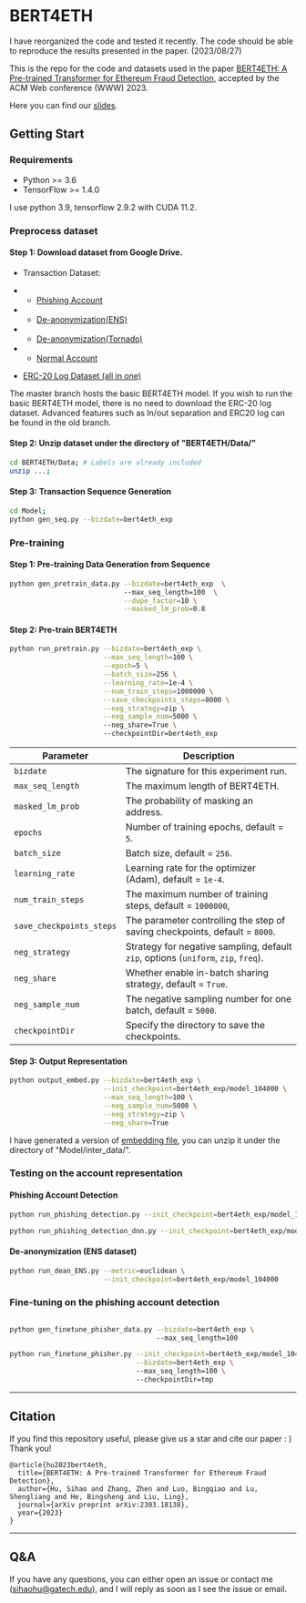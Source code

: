 # BERT4ETH

I have reorganized the code and tested it recently. The code should be able to reproduce the results presented in the paper. (2023/08/27)

This is the repo for the code and datasets used in the paper [BERT4ETH: A Pre-trained Transformer for Ethereum Fraud Detection](https://dl.acm.org/doi/abs/10.1145/3543507.3583345), accepted by the ACM Web conference (WWW) 2023.

Here you can find our [slides](https://github.com/git-disl/BERT4ETH/blob/master/Material/BERT4ETH_WWW23_slides.pdf).

## Getting Start

### Requirements
* Python >= 3.6
* TensorFlow >= 1.4.0

I use python 3.9, tensorflow 2.9.2 with CUDA 11.2.

### Preprocess dataset 

#### Step 1: Download dataset from Google Drive. 
* Transaction Dataset:
* * [Phishing Account](https://drive.google.com/file/d/11UAhLOcffzLyPhdsIqRuFsJNSqNvrNJf/view?usp=sharing)

* * [De-anonymization(ENS)](https://drive.google.com/file/d/1Yveis90jCx-nIA6pUL_4SUezMsVJr8dp/view?usp=sharing)

* * [De-anonymization(Tornado)](https://drive.google.com/file/d/1DMbPSZMSvTYMKUZg3oYKFrjPo2_jeeG4/view?usp=sharing)

* * [Normal Account](https://drive.google.com/file/d/1-htLUymg1UxDrXcI8tslU9wbn0E1vl9_/view?usp=sharing)

* [ERC-20 Log Dataset (all in one)](https://drive.google.com/file/d/1mB2Tf7tMq5ApKKOVdctaTh2UZzzrAVxq/view?usp=sharing)

The master branch hosts the basic BERT4ETH model. If you wish to run the basic BERT4ETH model, there is no need to download the ERC-20 log dataset. Advanced features such as In/out separation and ERC20 log can be found in the old branch.

#### Step 2: Unzip dataset under the directory of "BERT4ETH/Data/" 

```sh
cd BERT4ETH/Data; # Labels are already included
unzip ...;
``` 

#### Step 3: Transaction Sequence Generation

```sh
cd Model;
python gen_seq.py --bizdate=bert4eth_exp
```


### Pre-training

<!-- 
#### Step 0: Model Configuration

The configuration file is "Model/bert_config.json"
```
{
  "attention_probs_dropout_prob": 0.2,
  "hidden_act": "gelu",
  "hidden_dropout_prob": 0.2,
  "hidden_size": 64,
  "initializer_range": 0.02,
  "intermediate_size": 64,
  "max_position_embeddings": 50,
  "num_attention_heads": 2,
  "num_hidden_layers": 8,
  "type_vocab_size": 2,
  "vocab_size": 3000000
}
```
-->

#### Step 1: Pre-training Data Generation from Sequence 

[//]: # (&#40;Masking, I/O separation and ERC20 log&#41;)

```sh
python gen_pretrain_data.py --bizdate=bert4eth_exp  \ 
                            --max_seq_length=100  \
                            --dupe_factor=10 \
                            --masked_lm_prob=0.8 
```


#### Step 2: Pre-train BERT4ETH 

```sh
python run_pretrain.py --bizdate=bert4eth_exp \
                       --max_seq_length=100 \
                       --epoch=5 \
                       --batch_size=256 \
                       --learning_rate=1e-4 \
                       --num_train_steps=1000000 \
                       --save_checkpoints_steps=8000 \
                       --neg_strategy=zip \
                       --neg_sample_num=5000 \ 
                       --neg_share=True \ 
                       --checkpointDir=bert4eth_exp 
```


| Parameter                | Description                                                                        |
|--------------------------|------------------------------------------------------------------------------------|
| `bizdate`                | The signature for this experiment run.                                             |
| `max_seq_length`         | The maximum length of BERT4ETH.                                                    |
| `masked_lm_prob`         | The probability of masking an address.                                             |
| `epochs`                 | Number of training epochs, default = `5`.                                          |
| `batch_size`             | Batch size, default = `256`.                                                       |
| `learning_rate`          | Learning rate for the optimizer (Adam), default = `1e-4`.                          |
| `num_train_steps`        | The maximum number of training steps, default = `1000000`,                         |
| `save_checkpoints_steps` | The parameter controlling the step of saving checkpoints, default = `8000`.        |
| `neg_strategy`           | Strategy for negative sampling, default `zip`, options (`uniform`, `zip`, `freq`). |
| `neg_share`              | Whether enable in-batch sharing strategy, default = `True`.                        |
| `neg_sample_num`         | The negative sampling number for one batch, default = `5000`.                      |
| `checkpointDir`          | Specify the directory to save the checkpoints.                                     |


#### Step 3: Output Representation

```sh
python output_embed.py --bizdate=bert4eth_exp \
                       --init_checkpoint=bert4eth_exp/model_104000 \
                       --max_seq_length=100 \
                       --neg_sample_num=5000 \
                       --neg_strategy=zip \
                       --neg_share=True
```

I have generated a version of [embedding file](https://drive.google.com/file/d/1mQgO1LalWhjeR064VhPRmkLl_ztSTroW/view?usp=sharing), you can unzip it under the directory of "Model/inter_data/".

### Testing on the account representation

#### Phishing Account Detection
```sh
python run_phishing_detection.py --init_checkpoint=bert4eth_exp/model_104000 # Random Forest (RF)

python run_phishing_detection_dnn.py --init_checkpoint=bert4eth_exp/model_104000 # DNN, better than RF
```

#### De-anonymization (ENS dataset)

```sh
python run_dean_ENS.py --metric=euclidean \
                       --init_checkpoint=bert4eth_exp/model_104000
```

<!-- 
#### De-anonymization (Tornado Cash)

```sh

python run_dean_Tornado.py --metric=euclidean \

                           --init_checkpoint=bert4eth_exp/model_104000

```
-->

### Fine-tuning on the phishing account detection
```sh

python gen_finetune_phisher_data.py --bizdate=bert4eth_exp \ 
                                    --max_seq_length=100 
```

```sh
python run_finetune_phisher.py --init_checkpoint=bert4eth_exp/model_104000 \
                               --bizdate=bert4eth_exp \ 
                               --max_seq_length=100 \ 
                               --checkpointDir=tmp
```

-----
## Citation

If you find this repository useful, please give us a star and cite our paper : ) Thank you!
```
@article{hu2023bert4eth,
  title={BERT4ETH: A Pre-trained Transformer for Ethereum Fraud Detection},
  author={Hu, Sihao and Zhang, Zhen and Luo, Bingqiao and Lu, Shengliang and He, Bingsheng and Liu, Ling},
  journal={arXiv preprint arXiv:2303.18138},
  year={2023}
}
```

-----
## Q&A

If you have any questions, you can either open an issue or contact me (sihaohu@gatech.edu), and I will reply as soon as I see the issue or email.

